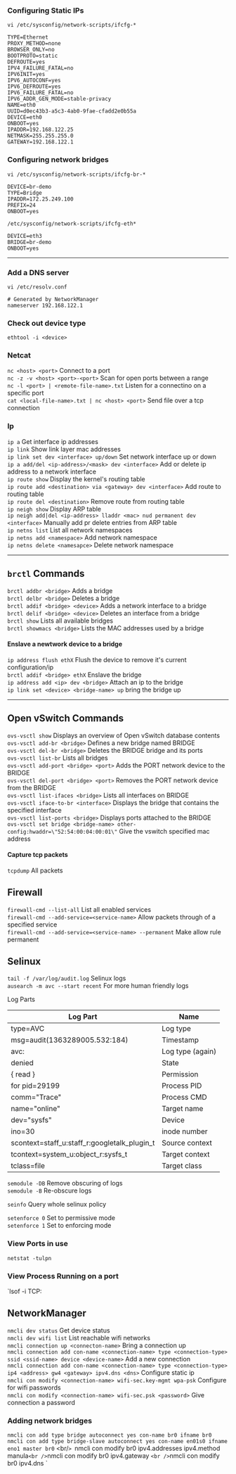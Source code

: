 ### Configuring Static IPs
`vi /etc/sysconfig/network-scripts/ifcfg-*` <br/>
```
TYPE=Ethernet
PROXY_METHOD=none
BROWSER_ONLY=no
BOOTPROTO=static
DEFROUTE=yes
IPV4_FAILURE_FATAL=no
IPV6INIT=yes
IPV6_AUTOCONF=yes
IPV6_DEFROUTE=yes
IPV6_FAILURE_FATAL=no
IPV6_ADDR_GEN_MODE=stable-privacy
NAME=eth0
UUID=d0ec43b3-a5c3-4ab0-9fae-cfadd2e0b55a
DEVICE=eth0
ONBOOT=yes
IPADDR=192.168.122.25
NETMASK=255.255.255.0
GATEWAY=192.168.122.1
```

### Configuring network bridges
`vi /etc/sysconfig/network-scripts/ifcfg-br-*` <br/>
```
DEVICE=br-demo
TYPE=Bridge
IPADDR=172.25.249.100
PREFIX=24
ONBOOT=yes
```

`/etc/sysconfig/network-scripts/ifcfg-eth*`
```
DEVICE=eth3
BRIDGE=br-demo
ONBOOT=yes
```

***


### Add a DNS server
`vi /etc/resolv.conf`
```
# Generated by NetworkManager
nameserver 192.168.122.1
```

### Check out device type
`ethtool -i <device>`

### Netcat
`nc <host> <port>` Connect to a port <br />
`nc -z -v <host> <port>-<port>` Scan for open ports between a range <br />
`nc -l <port> | <remote-file-name>.txt` Listen for a connectino on a specific port <br />
`cat <local-file-name>.txt | nc <host> <port>` Send file over a tcp connection <br />

### Ip
`ip a` Get interface ip addresses <br />
`ip link` Show link layer mac addresses <br />
`ip link set dev <interface> up/down` Set network interface up or down <br />
`ip a add/del <ip-address>/<mask> dev <interface>` Add or delete ip address to a network interface <br />
`ip route show` Display the kernel's routing table <br />
`ip route add <destination> via <gateway> dev <interface>` Add route to routing table <br />
`ip route del <destination>` Remove route from routing table <br />
`ip neigh show` Display ARP table <br />
`ip neigh add|del <ip-address> lladdr <mac> nud permanent dev <interface>` Manually add pr delete entries from ARP table <br />
`ip netns list` List all network namespaces <br />
`ip netns add <namespace>` Add network namespace <br />
`ip netns delete <namesapce>` Delete network namespace <br />

***

## `brctl` Commands
`brctl addbr <bridge>` Adds a bridge <br />
`brctl delbr <bridge>` Deletes a bridge <br />
`brctl addif <bridge> <device>`	Adds a network interface to a bridge <br />
`brctl delif <bridge> <device>`	Deletes an interface from a bridge <br />
`brctl show` Lists all available bridges <br />
`brctl showmacs <bridge>`	Lists the MAC addresses used by a bridge <br />

#### Enslave a newtwork device to a bridge
`ip address flush ethX` Flush the device to remove it's current configuration/ip <br />
`brctl addif <bridge> ethX` Enslave the bridge <br />
`ip address add <ip> dev <bridge>` Attach an ip to the bridge <br />
`ip link set <device> <bridge-name> up` bring the bridge up <br />
***

## Open vSwitch Commands
`ovs-vsctl show` Displays an overview of Open vSwitch database contents <br />
`ovs-vsctl add-br <bridge>` Defines a new bridge named BRIDGE <br />
`ovs-vsctl del-br <bridge>` Deletes the BRIDGE bridge and its ports <br />
`ovs-vsctl list-br`	Lists all bridges <br />
`ovs-vsctl add-port <bridge> <port>` Adds the PORT network device to the BRIDGE <br />
`ovs-vsctl del-port <bridge> <port>` Removes the PORT network device from the BRIDGE <br />
`ovs-vsctl list-ifaces <bridge>` Lists all interfaces on BRIDGE <br />
`ovs-vsctl iface-to-br <interface>`	Displays the bridge that contains the specified interface <br />
`ovs-vsctl list-ports <bridge>`	Displays ports attached to the BRIDGE <br />
`ovs-vsctl set bridge <bridge-name> other-config:hwaddr=\"52:54:00:04:00:01\"` Give the vswitch specified mac address <br />

#### Capture tcp packets
`tcpdump` All packets <br />

## Firewall
`firewall-cmd --list-all` List all enabled services <br />
`firewall-cmd --add-service=<service-name>` Allow packets through of a specified service <br />
`firewall-cmd --add-service=<service-name> --permanent` Make allow rule permanent <br />


## Selinux
`tail -f /var/log/audit.log` Selinux logs <br />
`ausearch -m avc --start recent` For more human friendly logs <br />

Log Parts

| Log Part                                     | Name             |
|----------------------------------------------|------------------|
| type=AVC                                     | Log type         |
| msg=audit(1363289005.532:184)                | Timestamp        |
| avc:                                         | Log type (again) |
| denied                                       | State            |
| { read }                                     | Permission       |
| for pid=29199                                | Process PID      |
| comm="Trace"                                 | Process CMD      |
| name="online"                                | Target name      |
| dev="sysfs"                                  | Device           |
| ino=30                                       | inode number     |
| scontext=staff_u:staff_r:googletalk_plugin_t | Source context   |
| tcontext=system_u:object_r:sysfs_t           | Target context   |
| tclass=file                                  | Target class     |

`semodule -DB` Remove obscuring of logs <br />
`semodule -B` Re-obscure logs <br />

`seinfo` Query whole selinux policy <br />

`setenforce 0` Set to permissive mode <br />
`setenforce 1` Set to enforcing mode <br />

### View Ports in use
`netstat -tulpn`

### View Process Running on a port
`lsof -i TCP:<port-number>


## NetworkManager
`nmcli dev status` Get device status  <br />
`nmcli dev wifi list` List reachable wifi networks <br />
`nmcli connection up <connecton-name>` Bring a connection up  <br />
`nmcli connection add con-name <connection-name> type <connection-type> ssid <ssid-name> device <device-name>` Add a new connection <br />
`nmcli connection add con-name <connection-name> type <connection-type> ip4 <address> gw4 <gateway> ipv4.dns <dns>` Configure static ip <br />
`nmcli con modify <connection-name> wifi-sec.key-mgmt wpa-psk` Configure for wifi passwords <br />
`nmcli con modify <connection-name> wifi-sec.psk <password>` Give connection a password <br />

### Adding network bridges
`nmcli con add type bridge autoconnect yes con-name br0 ifname br0` <br/>
`nmcli con add type bridge-slave autoconnect yes con-name en01s0 ifname eno1 master br0` <br/`>
`nmcli con modify br0 ipv4.addresses <subnet-ip> ipv4.method manula` <br />
`nmcli con modify br0 ipv4.gateway <gw>` <br />
`nmcli con modify br0 ipv4.dns <dns>` <br />